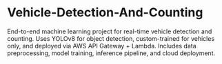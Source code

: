 # Vehicle-Detection-And-Counting
End-to-end machine learning project for real-time vehicle detection and counting. Uses YOLOv8 for object detection, custom-trained for vehicles only, and deployed via AWS API Gateway + Lambda. Includes data preprocessing, model training, inference pipeline, and cloud deployment.
